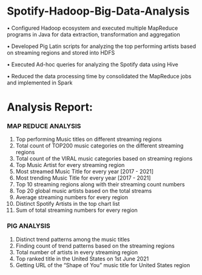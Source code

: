 # Spotify-Hadoop-Big-Data-Analysis

•	Configured Hadoop ecosystem and executed multiple MapReduce programs in Java for data extraction, transformation and aggregation

•	Developed Pig Latin scripts for analyzing the top performing artists based on streaming regions and stored into HDFS

•	Executed Ad-hoc queries for analyzing the Spotify data using Hive

•	Reduced the data processing time by consolidated the MapReduce jobs and implemented in Spark


# Analysis Report:

### MAP REDUCE ANALYSIS

1. Top performing Music titles on different streaming regions
2. Total count of TOP200 music categories on the different streaming regions
3. Total count of the VIRAL music categories based on streaming regions
4. Top Music Artist for every streaming region
5. Most streamed Music Title for every year [2017 - 2021]
6. Most trending Music Title for every year [2017 - 2021]
7. Top 10 streaming regions along with their streaming count numbers
8. Top 20 global music artists based on the total streams
9. Average streaming numbers for every region
10. Distinct Spotify Artists in the top chart list
11. Sum of total streaming numbers for every region


### PIG ANALYSIS
1. Distinct trend patterns among the music titles
2. Finding count of trend patterns based on the streaming regions
3. Total number of artists in every streaming region
4. Top ranked title in the United States on 1st June 2021
5. Getting URL of the “Shape of You” music title for United States region


